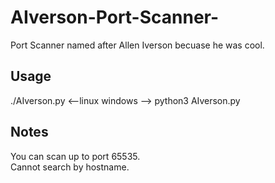 # AIverson-Port-Scanner-
Port Scanner named after Allen Iverson becuase he was cool. 


## Usage
./AIverson.py <--linux   windows --> python3 AIverson.py   


## Notes
You can scan up to port 65535. <br>
Cannot search by hostname.
